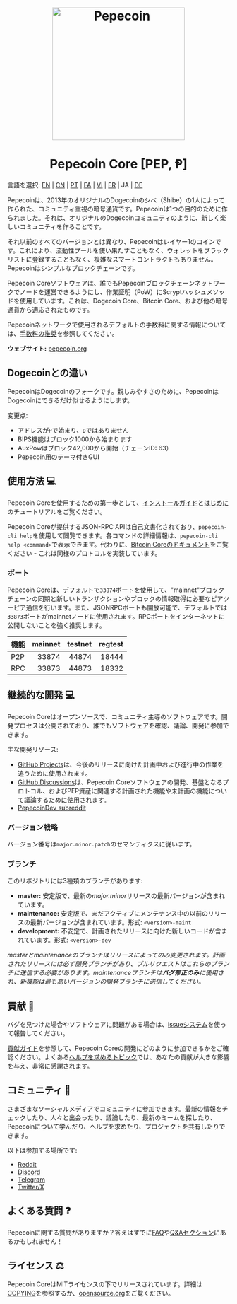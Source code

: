 <h1 align="center">
  <img src="https://i.imgur.com/DDkfI9i.png" alt="Pepecoin" width="300"/>
  <br/><br/>
  Pepecoin Core [PEP, Ᵽ]
</h1>

言語を選択: [EN](./README.md) | [CN](./README_zh_CN.md) | [PT](./README_pt_BR.md) | [FA](./README_fa_IR.md) | [VI](./README_vi_VN.md) | [FR](./README_fr_FR.md) | JA | [DE](./README_de_DE.md)

Pepecoinは、2013年のオリジナルのDogecoinのシベ（Shibe）の1人によって作られた、コミュニティ重視の暗号通貨です。Pepecoinは1つの目的のために作られました。それは、オリジナルのDogecoinコミュニティのように、新しく楽しいコミュニティを作ることです。

それ以前のすべてのバージョンとは異なり、Pepecoinはレイヤー1のコインです。これにより、流動性プールを使い果たすこともなく、ウォレットをブラックリストに登録することもなく、複雑なスマートコントラクトもありません。Pepecoinはシンプルなブロックチェーンです。

Pepecoin Coreソフトウェアは、誰でもPepecoinブロックチェーンネットワークでノードを運営できるようにし、作業証明（PoW）にScryptハッシュメソッドを使用しています。これは、Dogecoin Core、Bitcoin Core、および他の暗号通貨から適応されたものです。

Pepecoinネットワークで使用されるデフォルトの手数料に関する情報については、[手数料の推奨](doc/fee-recommendation.md)を参照してください。

**ウェブサイト:** [pepecoin.org](https://pepecoin.org)

## Dogecoinとの違い

PepecoinはDogecoinのフォークです。親しみやすさのために、PepecoinはDogecoinにできるだけ似せるようにします。

変更点:

* アドレスが`P`で始まり、`D`ではありません
* BIPS機能はブロック1000から始まります
* AuxPowはブロック42,000から開始（チェーンID: 63）
* Pepecoin用のテーマ付きGUI

## 使用方法 💻

Pepecoin Coreを使用するための第一歩として、[インストールガイド](INSTALL.md)と[はじめに](doc/getting-started.md)のチュートリアルをご覧ください。

Pepecoin Coreが提供するJSON-RPC APIは自己文書化されており、`pepecoin-cli help`を使用して閲覧できます。各コマンドの詳細情報は、`pepecoin-cli help <command>`で表示できます。代わりに、[Bitcoin Coreのドキュメント](https://developer.bitcoin.org/reference/rpc/)をご覧ください - これは同様のプロトコルを実装しています。

### ポート

Pepecoin Coreは、デフォルトで`33874`ポートを使用して、"mainnet"ブロックチェーンの同期と新しいトランザクションやブロックの情報取得に必要なピアツーピア通信を行います。また、JSONRPCポートも開放可能で、デフォルトでは`33873`ポートがmainnetノードに使用されます。RPCポートをインターネットに公開しないことを強く推奨します。

| 機能     | mainnet | testnet | regtest |
| :------- | ------: | ------: | ------: |
| P2P      |   33874 |   44874 |   18444 |
| RPC      |   33873 |   44873 |   18332 |

## 継続的な開発 💻

Pepecoin Coreはオープンソースで、コミュニティ主導のソフトウェアです。開発プロセスは公開されており、誰でもソフトウェアを確認、議論、開発に参加できます。

主な開発リソース:

* [GitHub Projects](https://github.com/pepecoinppc/pepecoin/projects)は、今後のリリースに向けた計画中および進行中の作業を追うために使用されます。
* [GitHub Discussions](https://github.com/pepecoinppc/pepecoin/discussions)は、Pepecoin Coreソフトウェアの開発、基盤となるプロトコル、およびPEP資産に関連する計画された機能や未計画の機能について議論するために使用されます。
* [PepecoinDev subreddit](https://www.reddit.com/r/pepecoindev)

### バージョン戦略
バージョン番号は```major.minor.patch```のセマンティクスに従います。

### ブランチ
このリポジトリには3種類のブランチがあります:

- **master:** 安定版で、最新の*major.minor*リリースの最新バージョンが含まれています。
- **maintenance:** 安定版で、まだアクティブにメンテナンス中の以前のリリースの最新バージョンが含まれています。形式: ```<version>-maint```
- **development:** 不安定で、計画されたリリースに向けた新しいコードが含まれています。形式: ```<version>-dev```

*masterとmaintenanceのブランチはリリースによってのみ変更されます。計画されたリリースには必ず開発ブランチがあり、プルリクエストはこれらのブランチに送信する必要があります。maintenanceブランチは**バグ修正のみ**に使用され、新機能は最も高いバージョンの開発ブランチに送信してください。*

## 貢献 🤝

バグを見つけた場合やソフトウェアに問題がある場合は、[issueシステム](https://github.com/pepecoinppc/pepecoin/issues/new?assignees=&labels=bug&template=bug_report.md&title=%5Bbug%5D+)を使って報告してください。

[貢献ガイド](CONTRIBUTING.md)を参照して、Pepecoin Coreの開発にどのように参加できるかをご確認ください。よくある[ヘルプを求めるトピック](https://github.com/pepecoinppc/pepecoin/labels/help%20wanted)では、あなたの貢献が大きな影響を与え、非常に感謝されます。

## コミュニティ 🐸

さまざまなソーシャルメディアでコミュニティに参加できます。最新の情報をチェックしたり、人々と出会ったり、議論したり、最新のミームを探したり、Pepecoinについて学んだり、ヘルプを求めたり、プロジェクトを共有したりできます。

以下は参加する場所です:

* [Reddit](https://www.reddit.com/r/pepecoin)
* [Discord](https://pepecoin.org/discord)
* [Telegram](https://t.me/PepecoinGroup)
* [Twitter/X](https://twitter.com/PepecoinNetwork)

## よくある質問 ❓

Pepecoinに関する質問がありますか？答えはすでに[FAQ](doc/FAQ.md)や[Q&Aセクション](https://github.com/pepecoinppc/pepecoin/discussions/categories/q-a)にあるかもしれません！

## ライセンス ⚖️
Pepecoin CoreはMITライセンスの下でリリースされています。詳細は[COPYING](COPYING)を参照するか、[opensource.org](https://opensource.org/licenses/MIT)をご覧ください。
